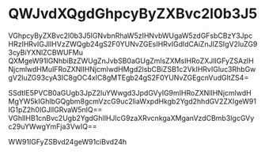 # QWJvdXQgdGhpcyByZXBvc2l0b3J5

VGhpcyByZXBvc2l0b3J5IGNvbnRhaW5zIHNvbWUgaW5zdGFsbCBzY3JpcHRzIHRvIGJlIHVzZWQgb24gS2F0YUNvZGEsIHRvIGdldCAiZnJlZSIgV2luZG93cyBiYXNlZCBWUFMu
QXMgeW91IGNhbiBzZWUgZnJvbSB0aGUgZmlsZXMsIHRoZXJlIGFyZSAzIHNjcmlwdHMuIFRoZXNlIHNjcmlwdHMgd2lsbCBiZSB1c2VkIHRvIGluc3RhbGwgV2luZG93cyA3IC8gOC4xIC8gMTEgb24gS2F0YUNvZGEgcnVudGltZS4=

SSdtIE5PVCB0aGUgb3JpZ2luYWwgd3JpdGVyIG9mIHRoZXNlIHNjcmlwdHMgYW5kIGhlbGQgbm8gcmVzcG9uc2liaWxpdHkgb2Ygd2hhdGV2ZXIgeW91IG1pZ2h0IGJlIGRvaW5nIQ==
VGhlIHB1cnBvc2Ugb2YgdGhlIHJlcG9zaXRvcnkgaXMganVzdCBmb3IgcGVyc29uYWwgYmFja3VwIQ==

WW91IGFyZSBvd24geW91ciBvd24h
